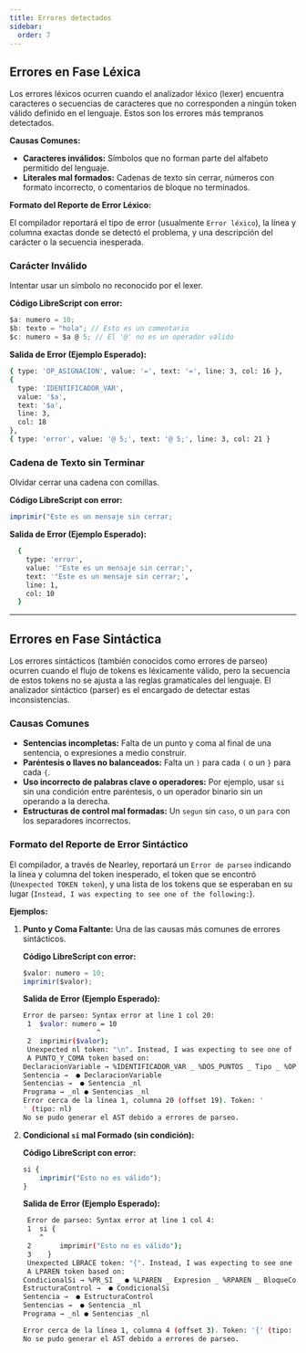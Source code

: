 ```yaml
---
title: Errores detectados
sidebar:
  order: 7
---
```


## Errores en Fase Léxica

Los errores léxicos ocurren cuando el analizador léxico (lexer) encuentra caracteres o secuencias de caracteres que no corresponden a ningún token válido definido en el lenguaje. Estos son los errores más tempranos detectados.

**Causas Comunes:**

- **Caracteres inválidos:** Símbolos que no forman parte del alfabeto permitido del lenguaje.
- **Literales mal formados:** Cadenas de texto sin cerrar, números con formato incorrecto, o comentarios de bloque no terminados.

**Formato del Reporte de Error Léxico:**

El compilador reportará el tipo de error (usualmente `Error léxico`), la línea y columna exactas donde se detectó el problema, y una descripción del carácter o la secuencia inesperada.

### Carácter Inválido

Intentar usar un símbolo no reconocido por el lexer.

**Código LibreScript con error:**

```ts
$a: numero = 10;
$b: texto = "hola"; // Esto es un comentario
$c: numero = $a @ 5; // El '@' no es un operador válido
```

**Salida de Error (Ejemplo Esperado):**

```bash
{ type: 'OP_ASIGNACION', value: '=', text: '=', line: 3, col: 16 },
{
  type: 'IDENTIFICADOR_VAR',
  value: '$a',
  text: '$a',
  line: 3,
  col: 18
},
{ type: 'error', value: '@ 5;', text: '@ 5;', line: 3, col: 21 }
```

### Cadena de Texto sin Terminar

Olvidar cerrar una cadena con comillas.

**Código LibreScript con error:**

```js
imprimir("Este es un mensaje sin cerrar;
```

**Salida de Error (Ejemplo Esperado):**

```bash
  {
    type: 'error',
    value: '"Este es un mensaje sin cerrar;',
    text: '"Este es un mensaje sin cerrar;',
    line: 1,
    col: 10
  }
```

---

## Errores en Fase Sintáctica

Los errores sintácticos (también conocidos como errores de parseo) ocurren cuando el flujo de tokens es léxicamente válido, pero la secuencia de estos tokens no se ajusta a las reglas gramaticales del lenguaje. El analizador sintáctico (parser) es el encargado de detectar estas inconsistencias.

### Causas Comunes

- **Sentencias incompletas:** Falta de un punto y coma al final de una sentencia, o expresiones a medio construir.
- **Paréntesis o llaves no balanceados:** Falta un `)` para cada `(` o un `}` para cada `{`.
- **Uso incorrecto de palabras clave o operadores:** Por ejemplo, usar `si` sin una condición entre paréntesis, o un operador binario sin un operando a la derecha.
- **Estructuras de control mal formadas:** Un `segun` sin `caso`, o un `para` con los separadores incorrectos.

### Formato del Reporte de Error Sintáctico

El compilador, a través de Nearley, reportará un `Error de parseo` indicando la línea y columna del token inesperado, el token que se encontró (`Unexpected TOKEN token`), y una lista de los tokens que se esperaban en su lugar (`Instead, I was expecting to see one of the following:`).

**Ejemplos:**

1. **Punto y Coma Faltante:** Una de las causas más comunes de errores sintácticos.

   **Código LibreScript con error:**

   ```javascript
   $valor: numero = 10;
   imprimir($valor);
   ```

   **Salida de Error (Ejemplo Esperado):**

   ```bash
   Error de parseo: Syntax error at line 1 col 20:
    1  $valor: numero = 10
                     ^
    2  imprimir($valor);
    Unexpected nl token: "\n". Instead, I was expecting to see one of the following:
    A PUNTO_Y_COMA token based on:
   DeclaracionVariable → %IDENTIFICADOR_VAR _ %DOS_PUNTOS _ Tipo _ %OP_ASIGNACION _ Expresion _ ● %PUNTO_Y_COMA
   Sentencia →  ● DeclaracionVariable
   Sentencias →  ● Sentencia _nl
   Programa → _nl ● Sentencias _nl
   Error cerca de la línea 1, columna 20 (offset 19). Token: '
   ' (tipo: nl)
   No se pudo generar el AST debido a errores de parseo.
   ```

2. **Condicional `si` mal Formado (sin condición):**

   **Código LibreScript con error:**

   ```javascript
   si {
       imprimir("Esto no es válido");
   }
   ```

   **Salida de Error (Ejemplo Esperado):**

   ```bash
    Error de parseo: Syntax error at line 1 col 4:
    1  si {
       ^
    2       imprimir("Esto no es válido");
    3    }
    Unexpected LBRACE token: "{". Instead, I was expecting to see one of the following:
    A LPAREN token based on:
   CondicionalSi → %PR_SI _ ● %LPAREN _ Expresion _ %RPAREN _ BloqueCodigo _ CondicionalSi$ebnf$1 _ CondicionalSi$ebnf$2
   EstructuraControl →  ● CondicionalSi
   Sentencia →  ● EstructuraControl
   Sentencias →  ● Sentencia _nl
   Programa → _nl ● Sentencias _nl

   Error cerca de la línea 1, columna 4 (offset 3). Token: '{' (tipo: LBRACE)
   No se pudo generar el AST debido a errores de parseo.
   ```

